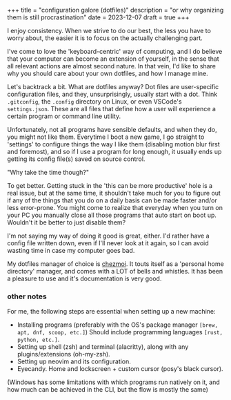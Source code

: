 +++
title = "configuration galore (dotfiles)"
description = "or why organizing them is still procrastination"
date = 2023-12-07
draft = true
+++

I enjoy consistency. When we strive to do our best, the less you have to worry about, the easier it is to focus on the actually challenging part.

<!-- more -->

I've come to love the 'keyboard-centric' way of computing, and I do believe that your computer can become an extension of yourself, in the sense that all relevant actions are almost second nature. In that vein, I'd like to share why you should care about your own dotfiles, and how I manage mine.

Let's backtrack a bit. What are dotfiles anyway?
Dot files are user-specific configuration files, and they, unsurprisingly, usually start with a dot. Think `.gitconfig`, the `.config` directory on Linux, or even VSCode's `settings.json`. These are all files that define how a user will experience a certain program or command line utility.

Unfortunately, not all programs have sensible defaults, and when they do, you might not like them. Everytime I boot a new game, I go straight to 'settings' to configure things the way I like them (disabling motion blur first and foremost), and so if I use a program for long enough, it usually ends up getting its config file(s) saved on source control.

"Why take the time though?" 

To get better. Getting stuck in the 'this can be more productive' hole is a real issue, but at the same time, it shouldn't take much for you to figure out if any of the things that you do on a daily basis can be made faster and/or less error-prone.
You might come to realize that everyday when you turn on your PC you manually
close all those programs that auto start on boot up. Wouldn't it be better to just
disable them?

I'm not saying my way of doing it good is great, either. I'd rather have a config file written down, even if I'll never look at it again, so I can avoid wasting time in case my computer goes bad.

My dotfiles manager of choice is [chezmoi](https://www.chezmoi.io/). 
It touts itself as a 'personal home directory' manager, and comes with a LOT of bells and whistles. It has been a pleasure to use and it's documentation is very good.

### other notes 
For me, the following steps are essential when setting up a new machine:
- Installing programs (preferably with the OS's package manager `[brew, apt, dnf, scoop, etc.]`)
Should include programming languages `[rust, python, etc.]`.
- Setting up shell (zsh) and terminal (alacritty), along with any plugins/extensions (oh-my-zsh).
- Setting up neovim and its configuration. 
- Eyecandy. Home and lockscreen + custom cursor (posy's black cursor).

(Windows has some limitations with which programs run natively on it, and how much can be achieved in the CLI, but the flow is mostly the same)
